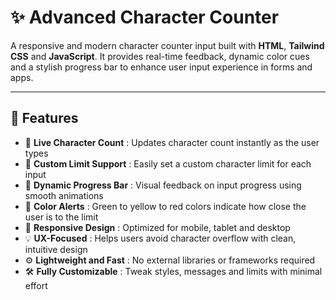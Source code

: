 # ✨ Advanced Character Counter

A responsive and modern character counter input built with **HTML**, **Tailwind CSS** and **JavaScript**. It provides real-time feedback, dynamic color cues and a stylish progress bar to enhance user input experience in forms and apps.

---

## 🚀 Features

- 📝 **Live Character Count** : Updates character count instantly as the user types  
- 📏 **Custom Limit Support** : Easily set a custom character limit for each input  
- 🎨 **Dynamic Progress Bar** : Visual feedback on input progress using smooth animations  
- 🌈 **Color Alerts** : Green to yellow to red colors indicate how close the user is to the limit  
- 📱 **Responsive Design** : Optimized for mobile, tablet and desktop  
- 💡 **UX-Focused** : Helps users avoid character overflow with clean, intuitive design  
- ⚙️ **Lightweight and Fast** : No external libraries or frameworks required  
- 🛠️ **Fully Customizable** : Tweak styles, messages and limits with minimal effort 
